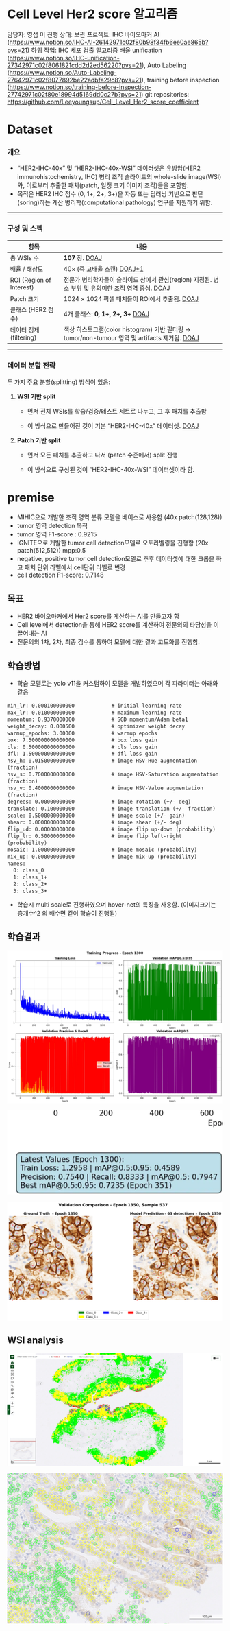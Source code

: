 # Cell Level Her2 score 알고리즘

담당자: 영섭 이
진행 상태: 보관
프로젝트: IHC 바이오마커 AI (https://www.notion.so/IHC-AI-26142971c02f80b98f34fb6ee0ae865b?pvs=21)
하위 작업: IHC 세포 검출 알고리즘 배율 unification (https://www.notion.so/IHC-unification-27342971c02f8061821cdd2d2ed56220?pvs=21), Auto Labeling (https://www.notion.so/Auto-Labeling-27642971c02f8077892be22adbfa29c8?pvs=21), training before inspection (https://www.notion.so/training-before-inspection-27742971c02f80e18994d5169dd0c27b?pvs=21)
git repositories: https://github.com/Leeyoungsup/Cell_Level_Her2_score_coefficient

# Dataset

### 개요

- “HER2-IHC-40x” 및 “HER2-IHC-40x-WSI” 데이터셋은 유방암(HER2 immunohistochemistry, IHC) 병리 조직 슬라이드의 whole-slide image(WSI)와, 이로부터 추출한 패치(patch, 일정 크기 이미지 조각)들을 포함함.
- 목적은 HER2 IHC 점수 (0, 1+, 2+, 3+)을 자동 또는 딥러닝 기반으로 판단(soring)하는 계산 병리학(computational pathology) 연구를 지원하기 위함.

---

### 구성 및 스펙

| 항목 | 내용 |
| --- | --- |
| 총 WSIs 수 | **107** 장. [DOAJ](https://doaj.org/article/dfc7be96489b4a2daf5be1d5d141d044?utm_source=chatgpt.com) |
| 배율 / 해상도 | 40× (즉 고배율 스캔) [DOAJ+1](https://doaj.org/article/dfc7be96489b4a2daf5be1d5d141d044?utm_source=chatgpt.com) |
| ROI (Region of Interest) | 전문가 병리학자들이 슬라이드 상에서 관심(region) 지정됨. 병소 부위 및 유의미한 조직 영역 중심. [DOAJ](https://doaj.org/article/dfc7be96489b4a2daf5be1d5d141d044?utm_source=chatgpt.com) |
| Patch 크기 | 1024 × 1024 픽셀 패치들이 ROI에서 추출됨. [DOAJ](https://doaj.org/article/dfc7be96489b4a2daf5be1d5d141d044?utm_source=chatgpt.com) |
| 클래스 (HER2 점수) | 4개 클래스: **0, 1+, 2+, 3+** [DOAJ](https://doaj.org/article/dfc7be96489b4a2daf5be1d5d141d044?utm_source=chatgpt.com) |
| 데이터 정제 (filtering) | 색상 히스토그램(color histogram) 기반 필터링 → tumor/non-tumour 영역 및 artifacts 제거됨. [DOAJ](https://doaj.org/article/dfc7be96489b4a2daf5be1d5d141d044?utm_source=chatgpt.com) |

---

### 데이터 분할 전략

두 가지 주요 분할(splitting) 방식이 있음:

1. **WSI 기반 split**
    
    - 먼저 전체 WSIs를 학습/검증/테스트 세트로 나누고, 그 후 패치를 추출함
    
    - 이 방식으로 만들어진 것이 기본 “HER2-IHC-40x” 데이터셋. [DOAJ](https://doaj.org/article/dfc7be96489b4a2daf5be1d5d141d044?utm_source=chatgpt.com)
    
2. **Patch 기반 split**
    
    - 먼저 모든 패치를 추출하고 나서 (patch 수준에서) split 진행
    
    - 이 방식으로 구성된 것이 “HER2-IHC-40x-WSI” 데이터셋이라 함.
    

# premise

- MIHIC으로 개발한 조직 영역 분류 모델을 베이스로 사용함 (40x patch(128,128)) 
- tumor 영역 detection 목적 
- tumor 영역 F1-score : 0.9215
- IGNITE으로 개발한 tumor cell detection모델로 오토라벨링을 진행함 (20x patch(512,512)) mpp:0.5
- negative, positive tumor cell detection모델로 추후 데이터셋에 대한 크롭을 하고 패치 단위 라벨에서 cell단위 라벨로 변경
- cell detection F1-score: 0.7148

## 목표

- HER2 바이오마커에서 Her2 score를 계산하는 AI를 만들고자 함
- Cell level에서 detection을 통해 HER2 score를 계산하여 전문의의 타당성을 이끌어내는 AI
- 전문의의 1차, 2차, 최종 검수를 통하여 모델에 대한 결과 고도화를 진행함.

## 학습방법

- 학습 모델로는 yolo v11을 커스텀하여 모델을 개발하였으며 각 파라미터는 아래와같음

```
min_lr: 0.000100000000            # initial learning rate
max_lr: 0.010000000000            # maximum learning rate
momentum: 0.9370000000            # SGD momentum/Adam beta1
weight_decay: 0.000500            # optimizer weight decay
warmup_epochs: 3.00000            # warmup epochs
box: 7.500000000000000            # box loss gain
cls: 0.500000000000000            # cls loss gain
dfl: 1.500000000000000            # dfl loss gain
hsv_h: 0.0150000000000            # image HSV-Hue augmentation (fraction)
hsv_s: 0.7000000000000            # image HSV-Saturation augmentation (fraction)
hsv_v: 0.4000000000000            # image HSV-Value augmentation (fraction)
degrees: 0.00000000000            # image rotation (+/- deg)
translate: 0.100000000            # image translation (+/- fraction)
scale: 0.5000000000000            # image scale (+/- gain)
shear: 0.0000000000000            # image shear (+/- deg)
flip_ud: 0.00000000000            # image flip up-down (probability)
flip_lr: 0.50000000000            # image flip left-right (probability)
mosaic: 1.000000000000            # image mosaic (probability)
mix_up: 0.000000000000            # image mix-up (probability)
names:
  0: class_0
  1: class_1+
  2: class_2+
  3: class_3+

```

- 학습시 multi scale로 진행하였으며 hover-net의 특징을 사용함. (이미지크기는 층개수^2 의 배수면 같이 학습이 진행됨)

## 학습결과

![image.png](figure/b952f4aa-918c-4cff-b945-f1a618fffd3d.png)

![image.png](figure/626768be-240d-49e0-be56-16feddd60716.png)

![image.png](figure/image.png)

## WSI analysis

![image.png](figure/image%201.png)

![image.png](figure/image%202.png)
